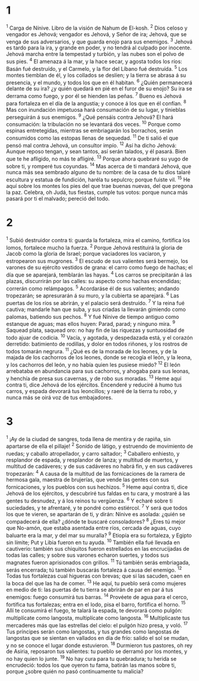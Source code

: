 # 1 
<sup class='bibleverse'>1</sup> Carga de Nínive. Libro de la visión de Nahum de El-kosh. <sup class='bibleverse'>2</sup> Dios celoso y vengador es Jehová; vengador es Jehová, y Señor de ira; Jehová, que se venga de sus adversarios, y que guarda enojo para sus enemigos. <sup class='bibleverse'>3</sup> Jehová es tardo para la ira, y grande en poder, y no tendrá al culpado por inocente. Jehová marcha entre la tempestad y turbión, y las nubes son el polvo de sus pies. <sup class='bibleverse'>4</sup> El amenaza á la mar, y la hace secar, y agosta todos los ríos: Basán fué destruído, y el Carmelo, y la flor del Líbano fué destruída. <sup class='bibleverse'>5</sup> Los montes tiemblan de él, y los collados se deslíen; y la tierra se abrasa á su presencia, y el mundo, y todos los que en él habitan. <sup class='bibleverse'>6</sup> ¿Quién permanecerá delante de su ira? ¿y quién quedará en pié en el furor de su enojo? Su ira se derrama como fuego, y por él se hienden las peñas. <sup class='bibleverse'>7</sup> Bueno es Jehová para fortaleza en el día de la angustia; y conoce á los que en él confían. <sup class='bibleverse'>8</sup> Mas con inundación impetuosa hará consumación de su lugar, y tinieblas perseguirán á sus enemigos. <sup class='bibleverse'>9</sup> ¿Qué pensáis contra Jehová? El hará consumación: la tribulación no se levantará dos veces. <sup class='bibleverse'>10</sup> Porque como espinas entretegidas, mientras se embriagarán los borrachos, serán consumidos como las estopas llenas de sequedad. <sup class='bibleverse'>11</sup> De ti salió el que pensó mal contra Jehová, un consultor impío. <sup class='bibleverse'>12</sup> Así ha dicho Jehová: Aunque reposo tengan, y sean tantos, así serán talados, y él pasará. Bien que te he afligido, no más te afligiré. <sup class='bibleverse'>13</sup> Porque ahora quebraré su yugo de sobre ti, y romperé tus coyundas. <sup class='bibleverse'>14</sup> Mas acerca de ti mandará Jehová, que nunca más sea sembrado alguno de tu nombre: de la casa de tu dios talaré escultura y estatua de fundición, haréla tu sepulcro; porque fuiste vil. <sup class='bibleverse'>15</sup> He aquí sobre los montes los pies del que trae buenas nuevas, del que pregona la paz. Celebra, oh Judá, tus fiestas, cumple tus votos: porque nunca más pasará por ti el malvado; pereció del todo. 

# 2 
<sup class='bibleverse'>1</sup> Subió destruidor contra ti: guarda la fortaleza, mira el camino, fortifica los lomos, fortalece mucho la fuerza. <sup class='bibleverse'>2</sup> Porque Jehová restituirá la gloria de Jacob como la gloria de Israel; porque vaciadores los vaciaron, y estropearon sus mugrones. <sup class='bibleverse'>3</sup> El escudo de sus valientes será bermejo, los varones de su ejército vestidos de grana: el carro como fuego de hachas; el día que se aparejará, temblarán las hayas. <sup class='bibleverse'>4</sup> Los carros se precipitarán á las plazas, discurrirán por las calles: su aspecto como hachas encendidas; correrán como relámpagos. <sup class='bibleverse'>5</sup> Acordaráse él de sus valientes; andando tropezarán; se apresurarán á su muro, y la cubierta se aparejará. <sup class='bibleverse'>6</sup> Las puertas de los ríos se abrirán, y el palacio será destruído. <sup class='bibleverse'>7</sup> Y la reina fué cautiva; mandarle han que suba, y sus criadas la llevarán gimiendo como palomas, batiendo sus pechos. <sup class='bibleverse'>8</sup> Y fué Nínive de tiempo antiguo como estanque de aguas; mas ellos huyen: Parad, parad; y ninguno mira. <sup class='bibleverse'>9</sup> Saquead plata, saquead oro: no hay fin de las riquezas y suntuosidad de todo ajuar de codicia. <sup class='bibleverse'>10</sup> Vacía, y agotada, y despedazada está, y el corazón derretido: batimiento de rodillas, y dolor en todos riñones, y los rostros de todos tomarán negrura. <sup class='bibleverse'>11</sup> ¿Qué es de la morada de los leones, y de la majada de los cachorros de los leones, donde se recogía el león, y la leona, y los cachorros del león, y no había quien les pusiese miedo? <sup class='bibleverse'>12</sup> El león arrebataba en abundancia para sus cachorros, y ahogaba para sus leonas, y henchía de presa sus cavernas, y de robo sus moradas. <sup class='bibleverse'>13</sup> Heme aquí contra ti, dice Jehová de los ejércitos. Encenderé y reduciré á humo tus carros, y espada devorará tus leoncillos; y raeré de la tierra tu robo, y nunca más se oirá voz de tus embajadores. 

# 3 
<sup class='bibleverse'>1</sup> ¡Ay de la ciudad de sangres, toda llena de mentira y de rapiña, sin apartarse de ella el pillaje! <sup class='bibleverse'>2</sup> Sonido de látigo, y estruendo de movimiento de ruedas; y caballo atropellador, y carro saltador; <sup class='bibleverse'>3</sup> Caballero enhiesto, y resplandor de espada, y resplandor de lanza; y multitud de muertos, y multitud de cadáveres; y de sus cadáveres no habrá fin, y en sus cadáveres tropezarán: <sup class='bibleverse'>4</sup> A causa de la multitud de las fornicaciones de la ramera de hermosa gala, maestra de brujerías, que vende las gentes con sus fornicaciones, y los pueblos con sus hechizos. <sup class='bibleverse'>5</sup> Heme aquí contra ti, dice Jehová de los ejércitos, y descubriré tus faldas en tu cara, y mostraré á las gentes tu desnudez, y á los reinos tu vergüenza. <sup class='bibleverse'>6</sup> Y echaré sobre ti suciedades, y te afrentaré, y te pondré como estiércol. <sup class='bibleverse'>7</sup> Y será que todos los que te vieren, se apartarán de ti, y dirán: Nínive es asolada: ¿quién se compadecerá de ella? ¿dónde te buscaré consoladores? <sup class='bibleverse'>8</sup> ¿Eres tú mejor que No-amón, que estaba asentada entre ríos, cercada de aguas, cuyo baluarte era la mar, y del mar su muralla? <sup class='bibleverse'>9</sup> Etiopía era su fortaleza, y Egipto sin límite; Put y Libia fueron en tu ayuda. <sup class='bibleverse'>10</sup> También ella fué llevada en cautiverio: también sus chiquitos fueron estrellados en las encrucijadas de todas las calles; y sobre sus varones echaron suertes, y todos sus magnates fueron aprisionados con grillos. <sup class='bibleverse'>11</sup> Tú también serás embriagada, serás encerrada; tú también buscarás fortaleza á causa del enemigo. <sup class='bibleverse'>12</sup> Todas tus fortalezas cual higueras con brevas; que si las sacuden, caen en la boca del que las ha de comer. <sup class='bibleverse'>13</sup> He aquí, tu pueblo será como mujeres en medio de ti: las puertas de tu tierra se abrirán de par en par á tus enemigos: fuego consumirá tus barras. <sup class='bibleverse'>14</sup> Provéete de agua para el cerco, fortifica tus fortalezas; entra en el lodo, pisa el barro, fortifica el horno. <sup class='bibleverse'>15</sup> Allí te consumirá el fuego, te talará la espada, te devorará como pulgón: multiplícate como langosta, multiplícate como langosta. <sup class='bibleverse'>16</sup> Multiplicaste tus mercaderes más que las estrellas del cielo: el pulgón hizo presa, y voló. <sup class='bibleverse'>17</sup> Tus príncipes serán como langostas, y tus grandes como langostas de langostas que se sientan en vallados en día de frío: salido el sol se mudan, y no se conoce el lugar donde estuvieron. <sup class='bibleverse'>18</sup> Durmieron tus pastores, oh rey de Asiria, reposaron tus valientes: tu pueblo se derramó por los montes, y no hay quien lo junte. <sup class='bibleverse'>19</sup> No hay cura para tu quebradura; tu herida se encrudeció: todos los que oyeron tu fama, batirán las manos sobre ti, porque ¿sobre quién no pasó continuamente tu malicia? 